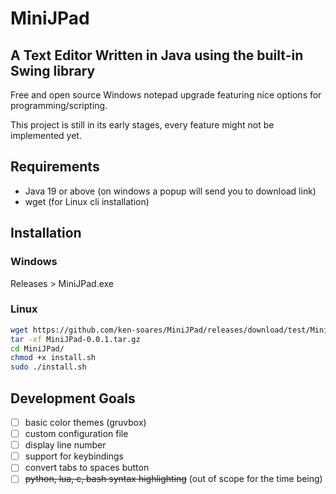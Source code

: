 # MiniJPad

## A Text Editor Written in Java using the built-in Swing library

Free and open source Windows notepad upgrade featuring nice options for programming/scripting.

This project is still in its early stages, every feature might not be implemented yet.

## Requirements

- Java 19 or above (on windows a popup will send you to download link)
- wget (for Linux cli installation)

## Installation

### Windows

Releases > MiniJPad.exe

### Linux

```bash
wget https://github.com/ken-soares/MiniJPad/releases/download/test/MiniJPad-0.0.1.tar.gz
tar -xf MiniJPad-0.0.1.tar.gz
cd MiniJPad/
chmod +x install.sh
sudo ./install.sh
```

## Development Goals

* [ ] basic color themes (gruvbox)
* [ ] custom configuration file
* [ ] display line number
* [ ] support for keybindings
* [ ] convert tabs to spaces button
* [ ] ~~python, lua, c, bash syntax highlighting~~ (out of scope for the time being)
